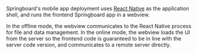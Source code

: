 Springboard's mobile app deployment uses [React Native](https://reactnative.dev) as the application shell, and runs the frontend Springboard app in a webview.

In the offline mode, the webview communicates to the React Native process for file and data management. In the online mode, the webview loads the UI from the server so the frontend code is guaranteed to be in line with the server code version, and communicates to a remote server directly.
